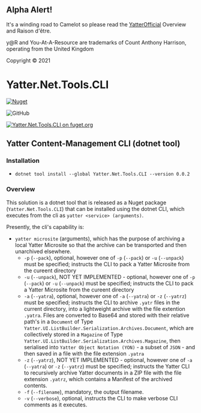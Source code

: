 ## Alpha Alert!

It's a winding road to Camelot so please read the [YatterOfficial](https://github.com/yatterofficial) Overview and Raison d'être.

y@R and You-At-A-Resource are trademarks of Count Anthony Harrison, operating from the United Kingdom

Copyright © 2021

# Yatter.Net.Tools.CLI

<a href="https://www.nuget.org/packages/Yatter.Net.Tools.CLI/" target="_blank" rel="noreferrer noopener"><img alt="Nuget" src="https://img.shields.io/nuget/v/Yatter.Net.Tools.CLI?color=blue&style=for-the-badge"></a>

![GitHub](https://img.shields.io/github/license/yatterofficial/Yatter.Net.Tools.CLI?style=for-the-badge)

[![Yatter.Net.Tools.CLI on fuget.org](https://www.fuget.org/packages/Yatter.Net.Tools.CLI/badge.svg)](https://www.fuget.org/packages/Yatter.Net.Tools.CLI)

## Yatter Content-Management CLI (dotnet tool)

### Installation

- ```dotnet tool install --global Yatter.Net.Tools.CLI --version 0.0.2```

### Overview

This solution is a dotnet tool that is released as a Nuget package (```Yatter.Net.Tools.CLI```) that can be installed using the dotnet CLI, which executes from the cli as ```yatter <service> (arguments)```.

Presently, the cli's capability is:

- ```yatter microsite``` (arguments), which has the purpose of archiving a local Yatter Microsite so that the archive can be transported and then unarchived elsewhere.
  - ```-p``` (```--pack```), optional, however one of ```-p``` (```--pack```) or ```-u``` (```--unpack```) must be specified; instructs the CLI to pack a Yatter Microsite from the cureent directory
  - ```-u``` (```--unpack```), NOT YET IMPLEMENTED - optional, however one of ```-p``` (```--pack```) or ```-u``` (```--unpack```) must be specified; instructs the CLI to pack a Yatter Microsite from the cureent directory
  - ```-a``` (```--yatra```), optional, however one of ```-a``` (```--yatra```) or ```-z``` (```--yatrz```) must be specified; instructs the CLI to archive ```.yatr``` files in the current directory, into a lightweight archive with the file extention ```.yatra```. Files are converted to Base64 and stored with their relative path's in a ```Document``` of Type ```Yatter.UI.ListBuilder.Serialization.Archives.Document```, which are collectively stored in a ```Magazine``` of Type ```Yatter.UI.ListBuilder.Serialization.Archives.Magazine```, then serialised into ```Yatter Object Notation (YON)``` - a subset of ```JSON``` - and then saved in a file with the file extension ```.yatra```
  - ```-z``` (```--yatrz```), NOT YET IMPLEMENTED - optional, however one of ```-a``` (```--yatra```) or ```-z``` (```--yatrz```) must be specified; instructs the Yatter CLI to recursively archive Yatter documents in a ZIP file with the file extension ```.yatrz```, which contains a Manifest of the archived contents.
  - ```-f``` (```--filename```), mandatory, the output filename.
  - ```-v``` (```--verbose```), optional, instructs the CLI to make verbose CLI comments as it executes.




